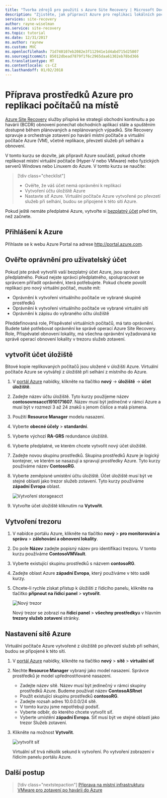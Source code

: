 ```yaml
---
title: "Tvorba zdrojů pro použití s Azure Site Recovery | Microsoft Docs"
description: "Zjistěte, jak připravit Azure pro replikaci lokálních počítačů pomocí služby Azure Site Recovery."
services: site-recovery
author: rayne-wiselman
ms.service: site-recovery
ms.topic: tutorial
ms.date: 12/31/2017
ms.author: raynew
ms.custom: MVC
ms.openlocfilehash: 71d740107eb2082e3f112941e1d4abd715d25807
ms.sourcegitcommit: 85012dbead7879f1f6c2965daa61302eb78bd366
ms.translationtype: MT
ms.contentlocale: cs-CZ
ms.lasthandoff: 01/02/2018
---
```

# <a name="prepare-azure-resources-for-replication-of-on-premises-machines"></a>Příprava prostředků Azure pro replikaci počítačů na místě

[Azure Site Recovery](site-recovery-overview.md) služby přispívá ke strategii obchodní kontinuitu a po havárii (BCDR) obnovení ponechat obchodních aplikací stále a spuštěním dostupné během plánovaných a neplánovaných výpadků. Site Recovery spravuje a orchestruje zotavení po havárii místní počítače a virtuální počítače Azure (VM), včetně replikace, převzetí služeb při selhání a obnovení.

V tomto kurzu se dozvíte, jak připravit Azure součásti, pokud chcete replikovat místní virtuální počítače (Hyper-V nebo VMware) nebo fyzických serverů Windows nebo Linuxem do Azure. V tomto kurzu se naučíte:

> [!div class="checklist"]
> * Ověřte, že váš účet nemá oprávnění k replikaci
> * Vytvoření účtu úložiště Azure
> * Nastavte síť Azure. Virtuální počítače Azure vytvořené po převzetí služeb při selhání, budou se připojené k této síti Azure.

Pokud ještě nemáte předplatné Azure, vytvořte si [bezplatný účet](https://azure.microsoft.com/pricing/free-trial/) před tím, než začnete.

## <a name="log-in-to-azure"></a>Přihlášení k Azure

Přihlaste se k webu Azure Portal na adrese http://portal.azure.com.

## <a name="verify-account-permissions"></a>Ověřte oprávnění pro uživatelský účet

Pokud jste právě vytvořili vaší bezplatný účet Azure, jsou správce předplatného. Pokud nejste správci předplatného, spolupracovat se správcem přiřadit oprávnění, která potřebujete. Pokud chcete povolit replikaci pro nový virtuální počítač, musíte mít:

- Oprávnění k vytvoření virtuálního počítače ve vybrané skupině prostředků
- Oprávnění k vytvoření virtuálního počítače ve vybrané virtuální síti
- Oprávnění k zápisu do vybraného účtu úložiště

Předdefinovaná role, Přispěvatel virtuálních počítačů, má tato oprávnění. Budete také potřebovat oprávnění ke správě operací Azure Site Recovery. Role, Přispěvatel obnovení lokality, má všechna oprávnění vyžadovaná ke správě operací obnovení lokality v trezoru služeb zotavení.

## <a name="create-a-storage-account"></a>vytvořit účet úložiště

Bitové kopie replikovaných počítačů jsou uložené v úložišti Azure. Virtuální počítače Azure se vytvářejí z úložiště při selhání z místního do Azure.

1. V [portál Azure](https://portal.azure.com) nabídky, klikněte na tlačítko **nový** -> **úložiště** -> **účet úložiště**.
2. Zadejte název účtu úložiště. Tyto kurzy použijeme název **contosovmsacct1910171607**. Název musí být jedinečné v rámci Azure a musí být v rozmezí 3 až 24 znaků s jenom číslice a malá písmena.
3. Použití **Resource Manager** modelu nasazení.
4. Vyberte **obecné účely** > **standardní**.
5. Vyberte výchozí **RA-GRS** redundance úložiště.
6. Vyberte předplatné, ve kterém chcete vytvořit nový účet úložiště.
7. Zadejte novou skupinu prostředků. Skupina prostředků Azure je logický kontejner, ve kterém se nasazují a spravují prostředky Azure. Tyto kurzy používáme název **ContosoRG**.
8. Vyberte zeměpisné umístění účtu úložiště. Účet úložiště musí být ve stejné oblasti jako trezor služeb zotavení. Tyto kurzy používáme **západní Evropa** oblast.

   ![Vytvoření storageacct](media/tutorial-prepare-azure/create-storageacct.png)

9. Vytvořte účet úložiště kliknutím na **Vytvořit**.

## <a name="create-a-vault"></a>Vytvoření trezoru

1. V nabídce portálu Azure, klikněte na tlačítko **nový** > **pro monitorování a správu** >
    **zálohování a obnovení lokality**.
2. Do pole **Název** zadejte popisný název pro identifikaci trezoru. V tomto kurzu používáme **ContosoVMVault**.
3. Vyberte existující skupinu prostředků s názvem **contosoRG**.
4. Zadejte oblast Azure **západní Evropa**, který používáme v této sadě kurzy.
5. Chcete-li rychle získat přístup k úložišti z řídicího panelu, klikněte na tlačítko **připnout na řídicí panel** > **vytvořit**.

   ![Nový trezor](./media/tutorial-prepare-azure/new-vault-settings.png)

   Nový trezor se zobrazí na **řídicí panel** > **všechny prostředky**a v hlavním **trezory služeb zotavení** stránky.

## <a name="set-up-an-azure-network"></a>Nastavení sítě Azure

Virtuální počítače Azure vytvořené z úložiště po převzetí služeb při selhání, budou se připojené k této síti.

1. V [portál Azure](https://portal.azure.com) nabídky, klikněte na tlačítko **nový** > **sítě** >
    **virtuální síť**
2. Nechte **Resource Manager** vybraný jako model nasazení. Správce prostředků je model upřednostňované nasazení.
   - Zadejte název sítě. Název musí být jedinečný v rámci skupiny prostředků Azure. Budeme používat název **ContosoASRnet**
   - Použít existující skupinu prostředků **contosoRG**.
   - Zadejte rozsah adres 10.0.0.0/24 sítě.
   - V tomto kurzu jsme nepotřebují podsíť.
   - Vyberte odběr, do kterého chcete vytvořit síť.
   - Vyberte umístění **západní Evropa**. Síť musí být ve stejné oblasti jako trezor Služeb zotavení.
3. Klikněte na možnost **Vytvořit**.

   ![vytvořit síť](media/tutorial-prepare-azure/create-network.png)

   Virtuální síť trvá několik sekund k vytvoření. Po vytvoření zobrazení v řídicím panelu portálu Azure.

## <a name="next-steps"></a>Další postup

> [!div class="nextstepaction"]
> [Příprava na místní infrastrukturu VMware pro zotavení po havárii do Azure](tutorial-prepare-on-premises-vmware.md)
